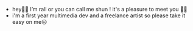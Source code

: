 - hey👋🏻 I’m rall or you can call me shun ! it's a pleasure to meet you 🤘🏻
- i'm a first year multimedia dev and a freelance artist so please take it easy on me😖


<!---
rall-0/rall-0 is a ✨ special ✨ repository because its `README.md` (this file) appears on your GitHub profile.
You can click the Preview link to take a look at your changes.
--->
